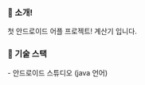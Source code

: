 <h3> 🧮 소개!</h3>
  첫 안드로이드 어플 프로젝트!    
  계산기 입니다.   
     
  <h3> 🧮 기술 스택 </h3>   
  - 안드로이드 스튜디오 (java 언어)
  


